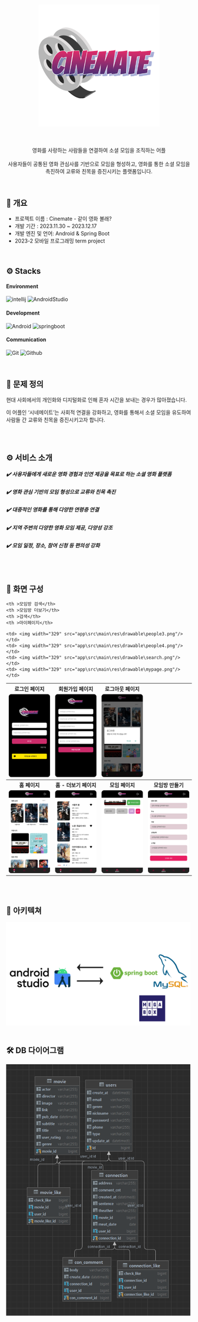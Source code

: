 
<head>
<link rel="preconnect" href="https://fonts.googleapis.com">
<link rel="preconnect" href="https://fonts.gstatic.com" crossorigin>
<link href="https://fonts.googleapis.com/css2?family=Nanum+Gothic+Coding&display=swap" rel="stylesheet">
</head>
<div id="header" align="center">

<img alt="image" src="app/src/main/res/drawable/cinemate_logo.png" width="329"/><br><br>

<font size=3></b></font><br>
영화를 사랑하는 사람들을 연결하여 소셜 모임을 조직하는 어플<br><br>
사용자들이 공통된 영화 관심사를 기반으로 모임을 형성하고, 영화를 통한 소셜 모임을 촉진하여 교류와 친목을 증진시키는 플랫폼입니다.


</div>

<br>


<div>
<h2>📌 개요 </h2>
<ul>
    <li>프로젝트 이름 : Cinemate  - 같이 영화 볼래? </li>
    <li>개발 기간 : 2023.11.30 ~ 2023.12.17</li> 
    <li>개발 엔진 및 언어: Android & Spring Boot</li>
    <li>2023-2 모바일 프로그래밍 term project</li>
</ul>
</div>

<br>

<div>
<h2>⚙ Stacks</h2>

<h4> Environment </h4>

![intellij](https://img.shields.io/badge/IntelliJ-000000.svg?style=for-the-badge&logo=intellij-idea&logoColor=white)
![AndroidStudio](https://img.shields.io/badge/AndroidStudio-3DDC84.svg?style=for-the-badge&logo=android-studio&logoColor=white)

<h4> Development </h4>

![Android](https://img.shields.io/badge/Android-3DDC84?style=for-the-badge&logo=android&logoColor=white)
![springboot](https://img.shields.io/badge/springboot-6DB33F?style=for-the-badge&logo=Springboot&logoColor=white)

[//]: # (![]&#40;https://img.shields.io/badge/-?style=for-the-badge&logo=Strapi&logoColor=white&#41;)

[//]: # (![]&#40;https://img.shields.io/badge/-?style=for-the-badge&logo=Next.js&logoColor=white&#41;)

<h4> Communication </h4>

![Git](https://img.shields.io/badge/Git-F05032?style=for-the-badge&logo=Git&logoColor=white)
![Github](https://img.shields.io/badge/GitHub-181717?style=for-the-badge&logo=GitHub&logoColor=white)

</div>


<br>


<div>
<h2>🤔 문제 정의</h2>
<p>현대 사회에서의 개인화와 디지털화로 인해 혼자 시간을 보내는 경우가 많아졌습니다.</p>
<p>이 어플인 ‘시네메이트’는 사회적 연결을 강화하고, 영화를 통해서 소셜 모임을 유도하여 사람들 간 교류와 친목을 증진시키고자 합니다.</p>

</div>

<br>
<br>

<div>
<h2>⚙️ 서비스 소개</h2>

<h5> ✔️ 사용자들에게 새로운 영화 경험과 인연 제공을 목표로 하는 소셜 영화 플랫폼 </h5>

<h5> ✔️ 영화 관심 기반의 모임 형성으로 교류와 친목 촉진 </h5>

<h5> ️️️✔️ 대중적인 영화를 통해 다양한 연령층 연결 </h5>

<h5> ✔️ 지역 주변의 다양한 영화 모임 제공, 다양성 강조 </h5>

<h5> ✔️ 모임 일정, 장소, 참여 신청 등 편의성 강화 </h5>

</div>

<br>
<br>

<div>
<h2>📱 화면 구성</h2>
<table>
<tr>
    <th>로그인 페이지</th>
    <th>회원가입 페이지</th>
    <th>로그아웃 페이지</th>
</tr>
<tr align="center">
    <td> <img width="329" src="app\src\main\res\drawable\login.png"/></td>
    <td> <img width="329" src="app\src\main\res\drawable\signup.png"/></td>
    <td> <img width="329" src="app\src\main\res\drawable\logout.png"/></td>
</tr>
<tr>
    <th >홈 페이지</th>
    <th >홈 - 더보기 페이지</th>
    <th >모임 페이지</th>
    <th >모임방 만들기</th>
</tr>
<tr align="center">
    <td> <img width="329" src="app\src\main\res\drawable\home.png"/></td>
    <td> <img width="329" src="app\src\main\res\drawable\main_2.png"/></td>
    <td> <img width="329" src="app\src\main\res\drawable\people1.png"/></td>
    <td> <img width="329" src="app\src\main\res\drawable\people2.png"/></td>

</tr>
<tr>
 
    <th >모임방 검색</th>
    <th >모임방 더보기</th>
    <th >검색</th>
    <th >마이페이지</th>
</tr>
<tr align="center">
    
    <td> <img width="329" src="app\src\main\res\drawable\people3.png"/></td>
    <td> <img width="329" src="app\src\main\res\drawable\people4.png"/></td>
    <td> <img width="329" src="app\src\main\res\drawable\search.png"/></td>
    <td> <img width="329" src="app\src\main\res\drawable\mypage.png"/></td>
</tr>

</table>

</div>

<br>
<br>

<div>
<h2>🔎 아키텍쳐</h2>
<img width="500" alt="image02" src="app/src/main/res/drawable/cinemate_architecture.png">
</div>

<br>


<div>
<h2>🛠 DB 다이어그램</h2>
<img width="500" alt="image03" src="app/src/main/res/drawable/db_diagram.png">
</div>

<br>


